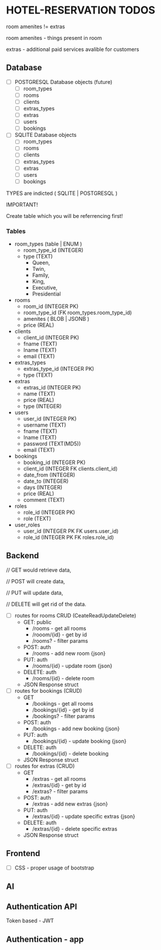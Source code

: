 # HOTEL-RESERVATION TODOS

room amenites != extras

room amenites - things present in room

extras - additional paid services avalible for customers 
## Database
- [ ] POSTGRESQL Database objects (future)
    - [ ] room_types
    - [ ] rooms
    - [ ] clients
    - [ ] extras_types
    - [ ] extras
    - [ ] users
    - [ ] bookings
- [ ] SQLITE Database objects
    - [ ] room_types
    - [ ] rooms
    - [ ] clients
    - [ ] extras_types
    - [ ] extras
    - [ ] users
    - [ ] bookings

TYPES are indicted ( SQLITE | POSTGRESQL )

IMPORTANT!

Create table which you will be referrencing first!

### Tables
- room_types (table | ENUM )
    - room_type_id (INTEGER)
    - type (TEXT)
        - Queen, 
        - Twin, 
        - Family, 
        - King, 
        - Executive, 
        - Presidential 
- rooms 
    - room_id (INTEGER PK)
    - room_type_id (FK room_types.room_type_id)
    - amenites ( BLOB | JSONB )
    - price (REAL)
- clients
    - client_id (INTEGER PK)
    - fname (TEXT)
    - lname (TEXT)
    - email (TEXT)
- extras_types
    - extras_type_id (INTEGER PK)
    - type (TEXT)
- extras
    - extras_id (INTEGER PK)
    - name (TEXT)
    - price (REAL)
    - type (INTEGER)
- users
    - user_id (INTEGER PK)
    - username (TEXT)
    - fname (TEXT)
    - lname (TEXT)
    - password (TEXT(MD5))
    - email (TEXT)
- bookings
    - booking_id (INTEGER PK)
    - client_id (INTEGER FK clients.client_id)
    - date_from (INTEGER)
    - date_to (INTEGER)
    - days (INTEGER)
    - price (REAL)
    - comment (TEXT)
- roles
    - role_id (INTEGER PK)
    - role (TEXT)
- user_roles
    - user_id (INTEGER PK FK users.user_id)
    - role_id (INTEGER PK FK roles.role_id)


## Backend
// GET would retrieve data,

// POST will create data, 

// PUT will update data, 

// DELETE will get rid of the data.
- [ ] routes for rooms CRUD (CeateReadUpdateDelete)
    - GET: public
        - /rooms - get all rooms
        - /rooom/{id} - get by id 
        - /rooms? - filter params 
    - POST: auth
        - /rooms - add new room {json}
    - PUT: auth
        - /rooms/{id} - update room {json}
    - DELETE: auth
        - /rooms/{id} - delete room 
    - JSON Response struct
- [ ] routes for bookings (CRUD)
    - GET 
        - /bookings - get all rooms
        - /bookings/{id} - get by id 
        - /bookings? - filter params 
    - POST: auth
        - /bookings - add new booking {json}
    - PUT: auth
        - /bookings/{id} - update booking {json}
    - DELETE: auth
        - /bookings/{id} - delete booking 
    - JSON Response struct
- [ ] routes for extras (CRUD)
    - GET 
        - /extras - get all rooms
        - /extras/{id} - get by id 
        - /extras? - filter params 
    - POST: auth
        - /extras - add new extras {json}
    - PUT: auth
        - /extras/{id} - update specific extras {json}
    - DELETE: auth
        - /extras/{id} - delete specific extras 
    - JSON Response struct


## Frontend
- [ ] CSS - proper usage of bootstrap
## AI

## Authentication API
Token based - JWT

## Authentication - app 
